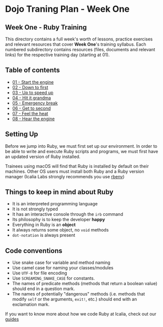 # Dojo Traning Plan - Week One

## Week One - Ruby Training
This directory contains a full week's worth of lessons, practice exercises and relevant resources that cover **Week One**'s training syllabus. Each numbered subdirectory contains resources (files, documents and relevant links) for the respective training day (starting at 01).

## Table of contents
* [01 - Start the engine](01)
* [02 - Down to first](02)
* [03 - Up to speed up](03)
* [04 - Hit it grandma](04)
* [05 - Emergency break](05)
* [06 - Get to second](06)
* [07 - Feel the heat](07)
* [08 - Hear the engine](08)

## Setting Up

Before we jump into Ruby, we must first set up our environment. In order to be able to write and execute Ruby scripts and programs, we must first have an updated version of Ruby installed.

Trainees using macOS will find that Ruby is installed by default on their machines. Other OS users must install both Ruby and a Ruby version manager (Icalia Labs strongly recommends you use [rbenv](https://github.com/rbenv/rbenv))



## Things to keep in mind about Ruby

* It is an interpreted programming language
* It is not strongly typed
* It has an interactive console through the `irb` command
* Its philosophy is to keep the developer **happy**
* Everything in Ruby is an **object**
* It always returns some object, no `void` methods
* `dot-notation` is always present



## Code conventions



* Use snake case for variable and method naming
* Use camel case for naming your classes/modules
* Use `UTF-8` for file encoding
* Use `SCREAMING_SNAKE_CASE` for constants.
* The names of predicate methods (methods that return a boolean value)
  should end in a question mark.
* The names of potentially "dangerous" methods (i.e. methods that modify `self` or the
  arguments, `exit!`, etc.) should end with an exclamation mark.


If you want to know more about how we code Ruby at Icalia, check out our [guides](https://github.com/IcaliaLabs/guides/tree/master/stack/ruby)
